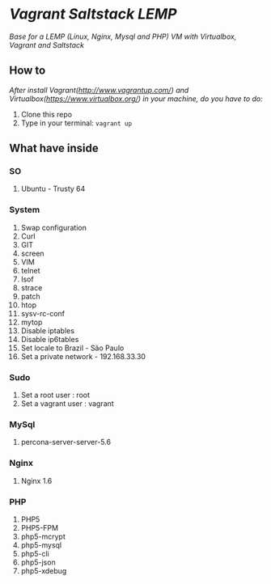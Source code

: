 # _Vagrant Saltstack LEMP_

_Base for a LEMP (Linux, Nginx, Mysql and PHP) VM with Virtualbox, Vagrant and Saltstack_

## How to

_After install Vagrant(http://www.vagrantup.com/) and Virtualbox(https://www.virtualbox.org/) in your machine, do you have to do:_

1. Clone this repo
2. Type in your terminal: `vagrant up`

## What have inside

### SO

1. Ubuntu - Trusty 64

### System

1. Swap configuration
2. Curl
3. GIT
4. screen
5. VIM
6. telnet
7. lsof
8. strace
9. patch
10. htop
11. sysv-rc-conf
12. mytop
13. Disable iptables
14. Disable ip6tables
15. Set locale to Brazil - São Paulo
16. Set a private network - 192.168.33.30

### Sudo

1. Set a root user : root
2. Set a vagrant user : vagrant

### MySql

1. percona-server-server-5.6

### Nginx

1. Nginx 1.6

### PHP

1. PHP5
2. PHP5-FPM
3. php5-mcrypt
4. php5-mysql
5. php5-cli
6. php5-json
7. php5-xdebug
